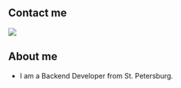 ## Contact me
<div id="badges">
  <a href="https://t.me/leanq_ha">
    <img src="https://img.shields.io/badge/Telegram-blue?logo=telegram&logoColor=white&style=for-the-badge"/>
  </a>
</div>
<img src="https://komarev.com/ghpvc/?username=1eanq&style=flat-square&color=blue" alt=""/>

## About me
- I am a Backend Developer from St. Petersburg.
